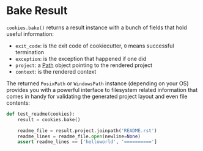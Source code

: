 # Bake Result

``cookies.bake()`` returns a result instance with a bunch of fields that
hold useful information:

* ``exit_code``: is the exit code of cookiecutter, ``0`` means successful termination
* ``exception``: is the exception that happened if one did
* ``project``: a [Path] object pointing to the rendered project
* ``context``: is the rendered context

The returned ``PosixPath`` or ``WindowsPath`` instance (depending on your OS)
provides you with a powerful interface to filesystem related information that
comes in handy for validating the generated project layout and even file
contents:

```python
def test_readme(cookies):
    result = cookies.bake()

    readme_file = result.project.joinpath('README.rst')
    readme_lines = readme_file.open(newline=None)
    assert readme_lines == ['helloworld', '==========']
```

[Path]: https://docs.python.org/3/library/pathlib.html#pathlib.Path
